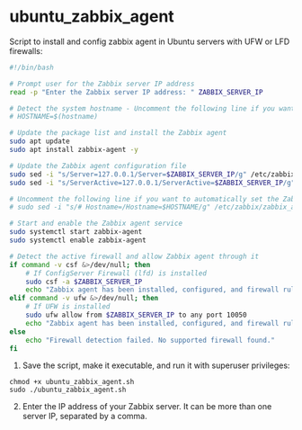 # ubuntu_zabbix_agent
Script to install and config zabbix agent in Ubuntu servers with UFW or LFD firewalls:

```bash
#!/bin/bash

# Prompt user for the Zabbix server IP address
read -p "Enter the Zabbix server IP address: " ZABBIX_SERVER_IP

# Detect the system hostname - Uncomment the following line if you want to automatically set the Zabbix hostname parameter to the value of the server hostname.
# HOSTNAME=$(hostname)

# Update the package list and install the Zabbix agent
sudo apt update
sudo apt install zabbix-agent -y

# Update the Zabbix agent configuration file
sudo sed -i "s/Server=127.0.0.1/Server=$ZABBIX_SERVER_IP/g" /etc/zabbix/zabbix_agentd.conf
sudo sed -i "s/ServerActive=127.0.0.1/ServerActive=$ZABBIX_SERVER_IP/g" /etc/zabbix/zabbix_agentd.conf

# Uncomment the following line if you want to automatically set the Zabbix hostname parameter to the value of the server hostname.
# sudo sed -i "s/# Hostname=/Hostname=$HOSTNAME/g" /etc/zabbix/zabbix_agentd.conf

# Start and enable the Zabbix agent service
sudo systemctl start zabbix-agent
sudo systemctl enable zabbix-agent

# Detect the active firewall and allow Zabbix agent through it
if command -v csf &>/dev/null; then
    # If ConfigServer Firewall (lfd) is installed
    sudo csf -a $ZABBIX_SERVER_IP
    echo "Zabbix agent has been installed, configured, and firewall rule added to lfd."
elif command -v ufw &>/dev/null; then
    # If UFW is installed
    sudo ufw allow from $ZABBIX_SERVER_IP to any port 10050
    echo "Zabbix agent has been installed, configured, and firewall rule added to UFW."
else
    echo "Firewall detection failed. No supported firewall found."
fi
```

1. Save the script, make it executable, and run it with superuser privileges:

```
chmod +x ubuntu_zabbix_agent.sh
sudo ./ubuntu_zabbix_agent.sh
```

2. Enter the IP address of your Zabbix server. It can be more than one server IP, separated by a comma.
